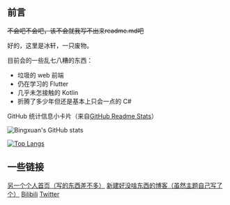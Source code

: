 ## 前言

~~不会吧不会吧，该不会就我写不出来readme.md吧~~

好的，这里是冰轩，一只废物。

目前会的一些乱七八糟的东西：

- 垃圾的 web 前端
- 仍在学习的 Flutter
- 几乎未怎接触的 Kotlin
- 折腾了多少年但还是基本上只会一点的 C#

GitHub 统计信息小卡片（来自[GitHub Readme Stats](https://github.com/anuraghazra/github-readme-stats)）


![Bingxuan's GitHub stats](https://github-readme-stats.vercel.app/api?username=bingxuanbaka)

[![Top Langs](https://github-readme-stats.vercel.app/api/top-langs/?username=bingxuanowo&layout=compact)](https://github.com/anuraghazra/github-readme-stats)

## 一些链接

[另一个个人首页（写的东西差不多）](https://www.bingxuan.org)    [新建好没啥东西的博客（虽然主题自己写了个）](https://blog.bing-xuan.cn)   [Bilibili](https://space.bilibili.com/286707275)   [Twitter](https://twitter.com/bingxuanowo)
